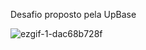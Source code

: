 Desafio proposto pela UpBase




![ezgif-1-dac68b728f](https://user-images.githubusercontent.com/81026247/178176870-c9974419-582e-49ff-8257-58c9617512f7.gif)
